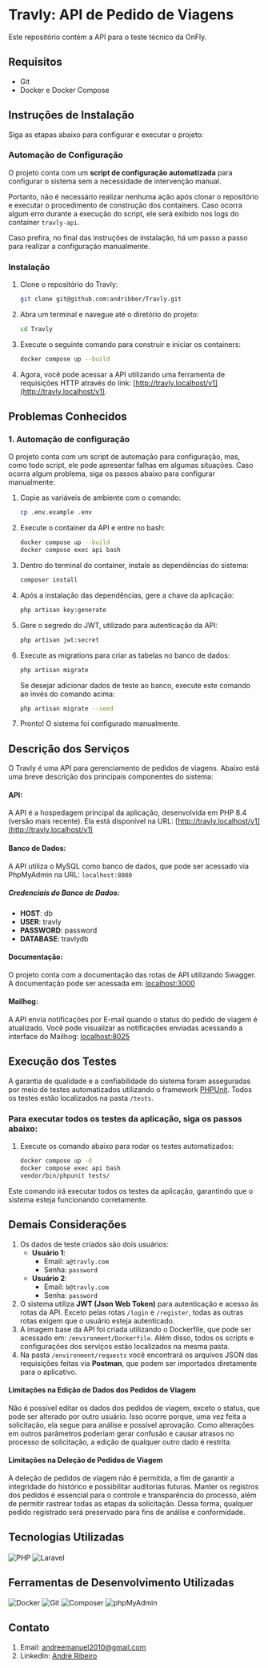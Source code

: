 # Travly: API de Pedido de Viagens

Este repositório contém a API para o teste técnico da OnFly.

## Requisitos
- Git
- Docker e Docker Compose

## Instruções de Instalação

Siga as etapas abaixo para configurar e executar o projeto:

### Automação de Configuração
O projeto conta com um **script de configuração automatizada** para configurar o sistema sem a necessidade de intervenção manual.

Portanto, não é necessário realizar nenhuma ação após clonar o repositório e executar o procedimento de construção dos containers. Caso ocorra algum erro durante a execução do script, ele será exibido nos logs do container `travly-api`.

Caso prefira, no final das instruções de instalação, há um passo a passo para realizar a configuração manualmente.

### Instalação

1. Clone o repositório do Travly:
    ```bash
    git clone git@github.com:andribber/Travly.git
    ```

2. Abra um terminal e navegue até o diretório do projeto:
    ```bash
    cd Travly
    ```

3. Execute o seguinte comando para construir e iniciar os containers:
    ```bash
    docker compose up --build
    ```

4. Agora, você pode acessar a API utilizando uma ferramenta de requisições HTTP através do link: [http://travly.localhost/v1](http://travly.localhost/v1).

## Problemas Conhecidos

### 1. Automação de configuração
O projeto conta com um script de automação para configuração, mas, como todo script, ele pode apresentar falhas em algumas situações. Caso ocorra algum problema, siga os passos abaixo para configurar manualmente:

1. Copie as variáveis de ambiente com o comando:
    ```bash
    cp .env.example .env
    ```

2. Execute o container da API e entre no bash:
    ```bash
    docker compose up --build 
    docker compose exec api bash
    ```

3. Dentro do terminal do container, instale as dependências do sistema:
    ```bash
    composer install
    ```

4. Após a instalação das dependências, gere a chave da aplicação:
    ```bash
    php artisan key:generate
    ```

5. Gere o segredo do JWT, utilizado para autenticação da API:
    ```bash
    php artisan jwt:secret
    ```

6. Execute as migrations para criar as tabelas no banco de dados:
    ```bash
    php artisan migrate
    ```
   Se desejar adicionar dados de teste ao banco, execute este comando ao invés do comando acima:
    ```bash
    php artisan migrate --seed
    ```
   
7. Pronto! O sistema foi configurado manualmente.

## Descrição dos Serviços

O Travly é uma API para gerenciamento de pedidos de viagens. Abaixo está uma breve descrição dos principais componentes do sistema:

#### API:
A API é a hospedagem principal da aplicação, desenvolvida em PHP 8.4 (versão mais recente). Ela está disponível na URL: [http://travly.localhost/v1](http://travly.localhost/v1)

#### Banco de Dados:
A API utiliza o MySQL como banco de dados, que pode ser acessado via PhpMyAdmin na URL: `localhost:8080`

##### Credenciais do Banco de Dados:
- **HOST**: db
- **USER**: travly
- **PASSWORD**: password
- **DATABASE**: travlydb

#### Documentação:
O projeto conta com a documentação das rotas de API utilizando Swagger. A documentação pode ser acessada em: [localhost:3000](http://localhost:3000)

#### Mailhog:
A API envia notificações por E-mail quando o status do pedido de viagem é atualizado. Você pode visualizar as notificações enviadas acessando a interface do Mailhog: [localhost:8025](http://localhost:8025)

## Execução dos Testes

A garantia de qualidade e a confiabilidade do sistema foram asseguradas por meio de testes automatizados utilizando o framework [PHPUnit](https://docs.phpunit.de/en/11.4/). Todos os testes estão localizados na pasta `/tests`.

### Para executar todos os testes da aplicação, siga os passos abaixo:

1. Execute os comando abaixo para rodar os testes automatizados:

    ```bash
    docker compose up -d
    docker compose exec api bash
    vendor/bin/phpunit tests/
    ```

Este comando irá executar todos os testes da aplicação, garantindo que o sistema esteja funcionando corretamente.

## Demais Considerações

1. Os dados de teste criados são dois usuários:
    - **Usuário 1**:
        - Email: `a@travly.com`
        - Senha: `password`
    - **Usuário 2**:
        - Email: `b@travly.com`
        - Senha: `password`
2. O sistema utiliza **JWT (Json Web Token)** para autenticação e acesso às rotas da API. Exceto pelas rotas `/login` e `/register`, todas as outras rotas exigem que o usuário esteja autenticado.
3. A imagem base da API foi criada utilizando o Dockerfile, que pode ser acessado em: `/environment/Dockerfile`. Além disso, todos os scripts e configurações dos serviços estão localizados na mesma pasta.
4. Na pasta `/environment/requests` você encontrará os arquivos JSON das requisições feitas via **Postman**, que podem ser importados diretamente para o aplicativo.

#### Limitações na Edição de Dados dos Pedidos de Viagem

Não é possível editar os dados dos pedidos de viagem, exceto o status, que pode ser alterado por outro usuário. Isso ocorre porque, uma vez feita a solicitação, ela segue para análise e possível aprovação. Como alterações em outros parâmetros poderiam gerar confusão e causar atrasos no processo de solicitação, a edição de qualquer outro dado é restrita.

#### Limitações na Deleção de Pedidos de Viagem

A deleção de pedidos de viagem não é permitida, a fim de garantir a integridade do histórico e possibilitar auditorias futuras. Manter os registros dos pedidos é essencial para o controle e transparência do processo, além de permitir rastrear todas as etapas da solicitação. Dessa forma, qualquer pedido registrado será preservado para fins de análise e conformidade.

## Tecnologias Utilizadas

<div align="left">
    <img align="center" alt="PHP" src="https://img.shields.io/badge/PHP-777BB4?style=for-the-badge&logo=php&logoColor=white">
    <img align="center" alt="Laravel" src="https://img.shields.io/badge/Laravel-FF2D20?style=for-the-badge&logo=laravel&logoColor=white">
</div>

## Ferramentas de Desenvolvimento Utilizadas

<div align="left">
    <img align="center" alt="Docker" src="https://img.shields.io/badge/docker-%230db7ed.svg?style=for-the-badge&logo=docker&logoColor=white"> 
    <img align="center" alt="Git" src="https://img.shields.io/badge/git-%23F05033.svg?style=for-the-badge&logo=git&logoColor=white"> 
    <img align="center" alt="Composer" src="https://img.shields.io/badge/Composer-885630?style=for-the-badge&logo=composer&logoColor=white">
    <img align="center" alt="phpMyAdmin" src="https://img.shields.io/badge/phpMyAdmin-4479A1?style=for-the-badge&logo=phpmyadmin&logoColor=white">
</div>

## Contato

1. Email: andreemanuel2010@gmail.com
2. LinkedIn: [André Ribeiro](https://www.linkedin.com/in/andr%C3%A9-ribeiro-a10216176/)

